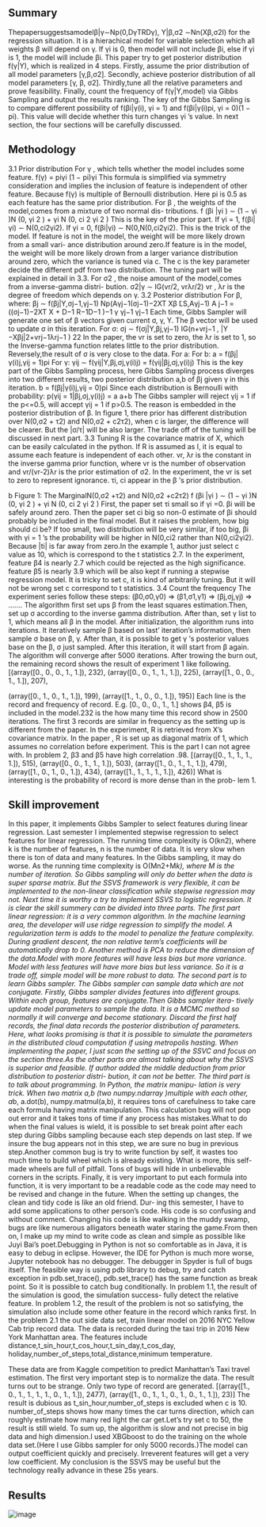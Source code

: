 
## Summary
Thepapersuggestsamodelβ|γ∼Np(0,DγTRDγ), Y|β,σ2 ∼Nn(Xβ,σ2I) for the regression situation. It is a hierachical model for variable selection which all weights β will depend on γ. If γi is 0, then model will not include βi, else if γi is 1, the model will include βi. This paper try to get posterior distribution f(γ|Y), which is realized in 4 steps. Firstly, assume the prior distribution of all model parameters [γ,β,σ2]. Secondly, achieve posterior distribution of all model parameters [γ, β, σ2]. Thirdly,tune all the relative parameters and prove feasibility. Finally, count the frequency of f(γ|Y,model) via Gibbs Sampling and output the results ranking. The key of the Gibbs Sampling is to compare different possibility of f(βi|γ(i), γi = 1) and f(βi|γ(i)pi, γi = 0)(1 − pi). This value will decide whether this turn changes γi ’s value. In next section, the four sections will be carefully discussed.


## Methodology

3.1 Prior distribution
For γ , which tells whether the model includes some feature.
f(γ) =   piγi (1 − pi)γi
This formula is simplified via symmetry consideration and implies the inclusion of feature is independent of other feature. Because f(γ) is multiple of Bernoulli distribution. Here pi is 0.5 as each feature has the same prior distribution.
For β , the weights of the model,comes from a mixture of two normal dis- tributions.
f (βi |γi ) ∼ (1 − γi )N (0, γi 2 ) + γi N (0, ci 2 γi 2 )
This is the key of the prior part. If γi = 1, f(βi|γi) ∼ N(0,ci2γi2).
If γi = 0, f(βi|γi) ∼ N(0,N(0,ci2γi2). This is the trick of the model. If feature is not in the model, the weight will be more likely drown from a small vari- ance distribution around zero.If feature is in the model, the weight will be more likely drown from a larger variance distribution around zero, which the variance is tuned via c. The c is the key parameter decide the different pdf from two distribution. The tuning part will be explained in detail in 3.3.
For σ2 , the noise amount of the model,comes from a inverse-gamma distri- bution.
σ2|γ ∼ IG(vr/2, vrλr/2)
vr , λr is the degree of freedom which depends on γ.
3.2 Posterior distribution For β,
where:
βj ∼ f(βj|Y,σj−1,γj−1) Np(Aγj−1(σj−1)−2XT Xβ ̃LS,Aγj−1)
A j−1 = ((σj−1)−2XT X + D−1 R−1D−1 )−1 γ γj−1 γj−1
Each time, Gibbs Sampler will generate one set of β vectors given current σ, γ, Y. The β vector will be used to update σ in this iteration.
For σ:
σj ∼ f(σj|Y,βj,γj−1) IG(n+vrj−1 , |Y −Xβj|2+vrj−1λrj−1 )
22
In the paper, the vr is set to zero, the λr is set to 1, so the Inverse-gamma function relates little to the prior distribution. Reversely,the result of σ is very close to the data.
  For a:
For b:
a = f(βj|γ(i)j,γij = 1)pi
For γ:
γij ∼ f(γij|Y,βj,σj,γ(i)j)
= f(γij|βj,σj,γ(i)j)
This is the key part of the Gibbs Sampling process, here Gibbs Sampling process diverges into two different results, two posterior distribution a,b of βj given γ in this iteration.
b = f(βj|γ(i)j,γij = 0)pi Since each distribution is Bernoulli with probability:
p(γij = 1|βj,σj,γ(i)j) = a a+b
The Gibbs sampler will reject γij = 1 if the p<=0.5, will accept γij = 1 if p>0.5. The reason is embedded in the posterior distribution of β. In figure 1, there prior has different distribution over N(0,σ2 + τ2) and N(0,σ2 + c2τ2), when c is larger, the difference will be clearer. But the |σ/τ| will be also larger. The trade off of the tuning will be discussed in next part.
3.3 Tuning
R is the covariance matrix of X, which can be easily calculated in the python. If R is assumed as I, it is equal to assume each feature is independent of each other.
vr, λr is the constant in the inverse gamma prior function, where vr is the number of observation and vr/(vr-2)λr is the prior estimation of σ2. In the experiment, the vr is set to zero to represent ignorance.
τi, ci appear in the β ’s prior distribution.
 
 b
Figure 1: The MarginalN(0,σ2 +τ2) and N(0,σ2 +c2τ2)
f (βi |γi ) ∼ (1 − γi )N (0, γi 2 ) + γi N (0, ci 2 γi 2 )
First, the paper set τi small so if γi =0. βi will be safely around zero. Then the paper set ci big so non-0 estimate of βi should probably be included in the final model. But it raises the problem, how big should ci be? If too small, two distribution will be very similar, if too big, βi with γi = 1 ’s the probability will be higher in N(0,ci2 rather than N(0,ci2γi2). Because |ti| is far away from zero.In the example 1, author just select c value as 10, which is correspond to the t statistics 2.7. In the experiment, feature β4 is nearly 2.7 which could be rejected as the high significance. feature β5 is nearly 3.9 which will be also kept if running a stepwise regression model. It is tricky to set c, it is kind of arbitrarily tuning. But it will not be wrong set c correspond to t statistics.
3.4 Count the frequency
The experiment series follow these steps:
(β0,σ0,γ0) ⇒ (β1,σ1,γ1) ⇒ (βj,σj,γj) ⇒ .......
The algorithm first set ups β from the least squares estimation.Then, set up σ according to the inverse gamma distribution. After than, set γ list to 1, which means all β in the model. After initialization, the algorithm runs into iterations. It iteratively sample β based on last’ iteration’s information, then sample σ base on β, γ. After than, it is possible to get γ ’s posterior values base on the β, σ just sampled. After this iteration, it will start from β again. The algorithm will converge after 5000 iterations. After trowing the burn out, the remaining record shows the result of experiment 1 like following.
[(array([0., 0., 0., 1., 1.]), 232), (array([0., 0., 1., 1., 1.]), 225), (array([1., 0., 0., 1., 1.]), 207),

(array([0., 1., 0., 1., 1.]), 199), (array([1., 1., 0., 0., 1.]), 195)]
Each line is the record and frequency of record. E.g. [0., 0., 0., 1., 1.] shows β4, β5 is included in the model.232 is the how many time this record show in 2500 iterations. The first 3 records are similar in frequency as the setting up is different from the paper. In the experiment, R is retrieved from X’s covariance matrix. In the paper , R is set up as diagonal matrix of 1, which assumes no correlation before experiment. This is the part I can not agree with.
In problem 2, β3 and β5 have high correlation .98.
[(array([0., 1., 1., 1., 1.]), 515), (array([0., 0., 1., 1., 1.]), 503), (array([1., 0., 1., 1., 1.]), 479), (array([1., 0., 1., 0., 1.]), 434), (array([1., 1., 1., 1., 1.]), 426)]
What is interesting is the probability of record is more dense than in the prob- lem 1.



## Skill improvement

In this paper, it implements Gibbs Sampler to select features during linear regression. Last semester I implemented stepwise regression to select features for linear regression. The running time complexity is O(kn2), where k is the number of features, n is the number of data. It is very slow when there is ton of data and many features. In the Gibbs sampling, it may do worse. As the running time complexity is O(Mn2+M*k), where M is the number of iteration. So Gibbs sampling will only do better when the data is super sparse matrix. But the SSVS framework is very flexible, it can be implemented to the non-linear classification while stepwise regression may not. Next time it is worthy a try to implement SSVS to logistic regression.
It is clear the skill summery can be divided into three parts. The first part linear regression: it is a very common algorithm. In the machine learning area, the developer will use ridge regression to simplify the model. A regularization term is adds to the model to penalize the feature complexity. During gradient descent, the non relative term’s coefficients will be automatically drop to 0. Another method is PCA to reduce the dimension of the data.Model with more features will have less bias but more variance. Model with less features will have more bias but less variance. So it is a trade off, simple model will be more robust to data.
The second part is to learn Gibbs sampler. The Gibbs sampler can sample data
which are not conjugate. Firstly, Gibbs sampler divides features into different groups. Within each group, features are conjugate.Then Gibbs sampler itera- tively update model parameters to sample the data. It is a MCMC method so normally it will converge and become stationary. Discard the first half records, the final data records the posterior distribution of parameters. Here, what looks promising is that it is possible to simulate the parameters in the distributed cloud computation if using metropolis hasting. When implementing the paper, I just scan the setting up of the SSVC and focus on the section three.As the other parts are almost talking about why the SSVS is superior and feasible. If author added the middle deduction from prior distribution to posterior distri- bution, it can not be better.
The third part is to talk about programming. In Python, the matrix manipu- lation is very trick. When two matrix a,b (two numpy.ndarray )multiple with each other, a*b, a.dot(b), numpy.matmul(a,b), it requires tons of carefulness to take care each formula having matrix manipulation. This calculation bug will not pop out error and it takes tons of time if any process has mistakes.What to do when the final values is wield, it is possible to set break point after each step during Gibbs sampling because each step depends on last step. If we insure the bug appears not in this step, we are sure no bug in previous step.Another common bug is try to write function by self, it wastes too much time to build wheel which is already existing. What is more, this self-made wheels are full of pitfall. Tons of bugs will hide in unbelievable corners in the scripts. Finally, it is very important to put each formula into function, it is very important to be a readable code as the code may need to be revised and change in the future. When the setting up changes, the clean and tidy code is like an old friend. Dur- ing this semester, I have to add some applications to other person’s code. His code is so confusing and without comment. Changing his code is like walking in the muddy swamp, bugs are like numerous alligators beneath water staring the game.From then on, I make up my mind to write code as clean and simple as possible like Juyi Bai’s poet.Debugging in Python is not so comfortable as in Java, it is easy to debug in eclipse. However, the IDE for Python is much more worse, Jupyter notebook has no debugger. The debugger in Spyder is full of bugs itself. The feasible way is using pdb library to debug, try and catch exception in pdb.set_trace(), pdb.set_trace() has the same function as break point. So it is possible to catch bug conditionally.
In problem 1.1, the result of the simulation is good, the simulation success- fully detect the relative feature. In problem 1.2, the result of the problem is not so satisfying, the simulation also include some other feature in the record which ranks first. In the problem 2.1 the out side data set, train linear model on 2016 NYC Yellow Cab trip record data. The data is recorded during the taxi trip in 2016 New York Manhattan area.
The features include distance,t_sin_hour,t_cos_hour,t_sin_day,t_cos_day, holiday,number_of_steps,total_distance,minimum temperature.

These data are from Kaggle competition to predict Manhattan’s Taxi travel estimation. The first very important step is to normalize the data. The result turns out to be strange. Only two type of record are generated.
[(array([1., 0., 1., 1., 1., 1., 0., 1., 1.]), 2477), (array([1., 0., 1., 1., 0., 1., 0., 1., 1.]), 23)]
The result is dubious as t_sin_hour,number_of_steps is excluded when c is 10. number_of_steps shows how many times the car turns direction, which can roughly estimate how many red light the car get.Let’s try set c to 50, the result is still wield. To sum up, the algorithm is slow and not precise in big data and high dimension.I used XBGboost to do the training on the whole data set.(Here I use Gibbs sampler for only 5000 records.)The model can output coefficient quickly and precisely. Irreverent features will get a very low coefficient. My conclusion is the SSVS may be useful but the technology really advance in these 25s years.

## Results
![image](https://user-images.githubusercontent.com/28909028/39533029-a2bd038a-4df3-11e8-9b1b-259a2be88bea.png)





